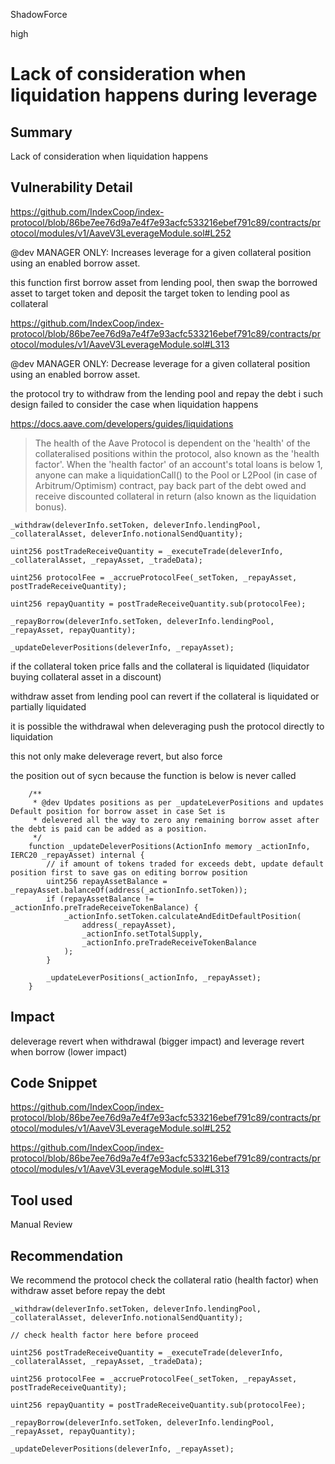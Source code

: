 ShadowForce

high

# Lack of consideration when liquidation happens during leverage

## Summary

Lack of consideration when liquidation happens

## Vulnerability Detail

https://github.com/IndexCoop/index-protocol/blob/86be7ee76d9a7e4f7e93acfc533216ebef791c89/contracts/protocol/modules/v1/AaveV3LeverageModule.sol#L252

@dev MANAGER ONLY: Increases leverage for a given collateral position using an enabled borrow asset.

this function first borrow asset from lending pool, then swap the borrowed asset to target token and deposit the target token to lending pool as collateral

https://github.com/IndexCoop/index-protocol/blob/86be7ee76d9a7e4f7e93acfc533216ebef791c89/contracts/protocol/modules/v1/AaveV3LeverageModule.sol#L313

@dev MANAGER ONLY: Decrease leverage for a given collateral position using an enabled borrow asset.

the protocol try to withdraw from the lending pool and repay the debt
i
such design failed to consider the case when liquidation happens

https://docs.aave.com/developers/guides/liquidations

> The health of the Aave Protocol is dependent on the 'health' of the collateralised positions within the protocol, also known as the 'health factor'. When the 'health factor' of an account's total loans is below 1, anyone can make a liquidationCall() to the Pool or L2Pool (in case of Arbitrum/Optimism) contract, pay back part of the debt owed and receive discounted collateral in return (also known as the liquidation bonus).

```solidity
_withdraw(deleverInfo.setToken, deleverInfo.lendingPool, _collateralAsset, deleverInfo.notionalSendQuantity);

uint256 postTradeReceiveQuantity = _executeTrade(deleverInfo, _collateralAsset, _repayAsset, _tradeData);

uint256 protocolFee = _accrueProtocolFee(_setToken, _repayAsset, postTradeReceiveQuantity);

uint256 repayQuantity = postTradeReceiveQuantity.sub(protocolFee);

_repayBorrow(deleverInfo.setToken, deleverInfo.lendingPool, _repayAsset, repayQuantity);

_updateDeleverPositions(deleverInfo, _repayAsset);
```

if the collateral token price falls and the collateral is liquidated (liquidator buying collateral asset in a discount)

withdraw asset from lending pool can revert if the collateral is liquidated or partially liquidated

it is possible the withdrawal when deleveraging push the protocol directly to liquidation

this not only make deleverage revert, but also force 

the position out of sycn because the function is below is never called

```solidity
    /**
     * @dev Updates positions as per _updateLeverPositions and updates Default position for borrow asset in case Set is
     * delevered all the way to zero any remaining borrow asset after the debt is paid can be added as a position.
     */
    function _updateDeleverPositions(ActionInfo memory _actionInfo, IERC20 _repayAsset) internal {
        // if amount of tokens traded for exceeds debt, update default position first to save gas on editing borrow position
        uint256 repayAssetBalance = _repayAsset.balanceOf(address(_actionInfo.setToken));
        if (repayAssetBalance != _actionInfo.preTradeReceiveTokenBalance) {
            _actionInfo.setToken.calculateAndEditDefaultPosition(
                address(_repayAsset),
                _actionInfo.setTotalSupply,
                _actionInfo.preTradeReceiveTokenBalance
            );
        }

        _updateLeverPositions(_actionInfo, _repayAsset);
    }
```

## Impact

deleverage revert when withdrawal (bigger impact) and leverage revert when borrow (lower impact)

## Code Snippet

https://github.com/IndexCoop/index-protocol/blob/86be7ee76d9a7e4f7e93acfc533216ebef791c89/contracts/protocol/modules/v1/AaveV3LeverageModule.sol#L252

https://github.com/IndexCoop/index-protocol/blob/86be7ee76d9a7e4f7e93acfc533216ebef791c89/contracts/protocol/modules/v1/AaveV3LeverageModule.sol#L313

## Tool used

Manual Review

## Recommendation

We recommend the protocol check the collateral ratio (health factor) when withdraw asset before repay the debt

```solidity
_withdraw(deleverInfo.setToken, deleverInfo.lendingPool, _collateralAsset, deleverInfo.notionalSendQuantity);

// check health factor here before proceed

uint256 postTradeReceiveQuantity = _executeTrade(deleverInfo, _collateralAsset, _repayAsset, _tradeData);

uint256 protocolFee = _accrueProtocolFee(_setToken, _repayAsset, postTradeReceiveQuantity);

uint256 repayQuantity = postTradeReceiveQuantity.sub(protocolFee);

_repayBorrow(deleverInfo.setToken, deleverInfo.lendingPool, _repayAsset, repayQuantity);

_updateDeleverPositions(deleverInfo, _repayAsset);
```
